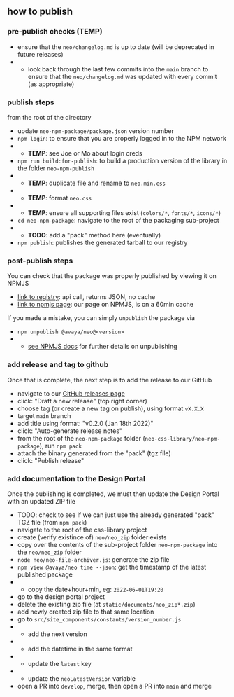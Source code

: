 ## how to publish

### pre-publish checks (TEMP)

- ensure that the `neo/changelog.md` is up to date (will be deprecated in future releases)
- - look back through the last few commits into the `main` branch to ensure that the `neo/changelog.md` was updated with every commit (as appropriate)

### publish steps

from the root of the directory

- update `neo-npm-package/package.json` version number
- `npm login`: to ensure that you are properly logged in to the NPM network
- - **TEMP**: see Joe or Mo about login creds
- `npm run build:for-publish`: to build a production version of the library in the folder `neo-npm-publish`
- - **TEMP**: duplicate file and rename to `neo.min.css`
- - **TEMP**: format `neo.css`
- - **TEMP**: ensure all supporting files exist (`colors/*`, `fonts/*`, `icons/*`)
- `cd neo-npm-package`: navigate to the root of the packaging sub-project
- - **TODO**: add a "pack" method here (eventually)
- `npm publish`: publishes the generated tarball to our registry

### post-publish steps

You can check that the package was properly published by viewing it on NPMJS
- [link to registry](https://registry.npmjs.org/@avaya%2fneo): api call, returns JSON, no cache
- [link to npmjs page](https://www.npmjs.com/package/@avaya/neo): our page on NPMJS, is on a 60min cache

If you made a mistake, you can simply `unpublish` the package via
- `npm unpublish @avaya/neo@<version>`
- - [see NPMJS docs](https://docs.npmjs.com/cli/v8/commands/npm-unpublish) for further details on unpublishing

### add release and tag to github

Once that is complete, the next step is to add the release to our GitHub
- navigate to our [GitHub releases page](https://github.com/avaya-dux/neo-css-library/releases)
- click: "Draft a new release" (top right corner)
- choose tag (or create a new tag on publish), using format `vX.X.X`
- target `main` branch
- add title using format: "v0.2.0 (Jan 18th 2022)"
- click: "Auto-generate release notes"
- from the root of the `neo-npm-package` folder (`neo-css-library/neo-npm-package`), run `npm pack`
- attach the binary generated from the "pack" (tgz file)
- click: "Publish release"

### add documentation to the Design Portal

Once the publishing is completed, we must then update the Design Portal with an updated ZIP file
- TODO: check to see if we can just use the already generated "pack" TGZ file (from `npm pack`)
- navigate to the root of the css-library project
- create (verify existince of) `neo/neo_zip` folder exists
- copy over the contents of the sub-project folder `neo-npm-package` into the `neo/neo_zip` folder
- `node neo/neo-file-archiver.js`: generate the zip file
- `npm view @avaya/neo time --json`: get the timestamp of the latest published package
- - copy the date+hour+min, eg: `2022-06-01T19:20`
- go to the design portal project
- delete the existing zip file (at `static/documents/neo_zip*.zip`)
- add newly created zip file to that same location
- go to `src/site_components/constants/version_number.js`
- - add the next version
- - add the datetime in the same format
- - update the `latest` key
- - update the `neoLatestVersion` variable
- open a PR into `develop`, merge, then open a PR into `main` and merge
